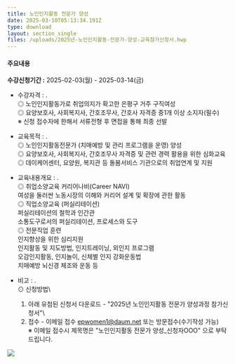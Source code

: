 ```yaml
---
title: 노인인지활동 전문가 양성
date: 2025-03-10T05:13:34.191Z
type: download
layout: section_single
files: /uploads/2025년-노인인지활동-전문가-양성-교육참가신청서.hwp
---
```

<!--StartFragment-->

#### 주요내용

<!--StartFragment-->

**수강신청기간 :** 2025-02-03(월) - 2025-03-14(금)

<!--EndFragment-->

* 수강자격 : .\
  ◎ 노인인지활동가로 취업의지가 확고한 은평구 거주 구직여성\
  ◎ 요양보호사, 사회복지사, 간호조무사, 간호사 자격증 중1개 이상 소지자(필수)\
  ※ 신청 접수자에 한해서 서류전형 후 면접을 통해 최종 선발
* 교육목적 : .\
  ◎ 노인인지활동전문가 (치매예방 및 관리 프로그램을 운영) 양성\
  ◎ 요양보호사, 사회복지사, 간호조무사 자격증 및 관련 경력 활용을 위한 심화교육\
  ◎ 데이케어센터, 요양원, 복지관 등 돌봄서비스 기관으로의 취업연계 및 지원
* 교육내용개요 : .\
  ◎ 취업소양교육 커리어나비(Career NAVI)\
  여성을 둘러싼 노동시장의 이해와 커리어 설계 및 확장에 관한 활동\
  ◎ 직업소양교육 (퍼실리테이션)\
  퍼실리테이션의 철학과 인간관\
  소통도구로서의 퍼실리테이션, 프로세스와 도구\
  ◎ 전문직업 훈련\
  인지향상을 위한 심리지원\
  인지활동 및 지도방법, 인지트레이닝, 외인지 프로그램\
  오감인지활동, 인지놀이, 신체별 인지 강화운동법\
  치매예방 뇌신경 체조와 운동 등
* 비고 : .\
  ⊙ 신청방법\

  1. 아래 유첨된 신청서 다운로드 - "2025년 노인인지활동 전문가 양성과정 참가신청서"\
  2. 접수 - 이메일 접수 epwomen1@daum.net 또는 방문접수(수기작성 가능)\
     ※ 이메일 접수시 제목명은 "노인인지활동 전문가 양성_신청자OOO" 으로 부탁드립니다.

<!--EndFragment-->

![](/uploads/17392642284370d83v9u5wqhynixd90i7445bn-1-.jpg)